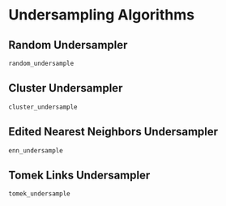 # Undersampling Algorithms


## Random Undersampler
    
```@docs
random_undersample
```

## Cluster Undersampler
    
```@docs
cluster_undersample
```

## Edited Nearest Neighbors Undersampler
    
```@docs
enn_undersample
```

## Tomek Links Undersampler
    
```@docs
tomek_undersample
```